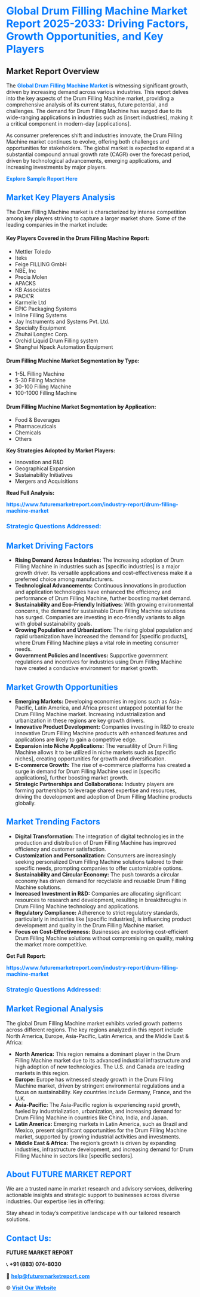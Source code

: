 <h1 style="color: #007BFF;">Global Drum Filling Machine Market Report 2025-2033: Driving Factors, Growth Opportunities, and Key Players</h1>

<section id="overview">
<h2>Market Report Overview</h2>
<p>The <a href="https://www.futuremarketreport.com/industry-report/drum-filling-machine-market" style="color: #007BFF; text-decoration: none;"><strong>Global Drum Filling Machine Market</strong></a> is witnessing significant growth, driven by increasing demand across various industries. This report delves into the key aspects of the Drum Filling Machine market, providing a comprehensive analysis of its current status, future potential, and challenges. The demand for Drum Filling Machine has surged due to its wide-ranging applications in industries such as [insert industries], making it a critical component in modern-day [applications].</p>
<p>As consumer preferences shift and industries innovate, the Drum Filling Machine market continues to evolve, offering both challenges and opportunities for stakeholders. The global market is expected to expand at a substantial compound annual growth rate (CAGR) over the forecast period, driven by technological advancements, emerging applications, and increasing investments by major players.</p>
</section>

<section id="overview">
<p><a href="https://www.futuremarketreport.com/request-sample/reportId=45547" style="color: #007BFF; text-decoration: none;"><strong>Explore Sample Report Here</strong></a></p>
</section>

<section id="key-players">
<h2 style="color: #007BFF;">Market Key Players Analysis</h2>
<p>The Drum Filling Machine market is characterized by intense competition among key players striving to capture a larger market share. Some of the leading companies in the market include:</p>
<h4>Key Players Covered in the Drum Filling Machine Report:</h4>
<ul><li>Mettler Toledo</li><li>Iteks</li><li>Feige FILLING GmbH</li><li>NBE, Inc</li><li>Precia Molen</li><li>APACKS</li><li>KB Associates</li><li>PACK&#039;R</li><li>Karmelle Ltd</li><li>EPIC Packaging Systems</li><li>Inline Filling Systems</li><li>Jay Instruments and Systems Pvt. Ltd.</li><li>Specialty Equipment</li><li>Zhuhai Longtec Corp.</li><li>Orchid Liquid Drum Filling system</li><li>Shanghai Npack Automation Equipment</li></ul>
<h4>Drum Filling Machine Market Segmentation by Type:</h4>
<ul><li>1-5L Filling Machine</li><li>5-30 Filling Machine</li><li>30-100 Filling Machine</li><li>100-1000 Filling Machine</li></ul>

<h4>Drum Filling Machine Market Segmentation by Application:</h4>
<ul><li>Food &amp; Beverages</li><li>Pharmaceuticals</li><li>Chemicals</li><li>Others</li></ul>
<p><strong>Key Strategies Adopted by Market Players:</strong></p>
<ul>
<li>Innovation and R&D</li>
<li>Geographical Expansion</li>
<li>Sustainability Initiatives</li>
<li>Mergers and Acquisitions</li>
</ul>
</section>

<section>
<p><strong>Read Full Analysis: </strong></p><a href="https://www.futuremarketreport.com/industry-report/drum-filling-machine-market" style="color: #007BFF; text-decoration: none;"><strong>https://www.futuremarketreport.com/industry-report/drum-filling-machine-market</strong></a>
<h3 style="color: #007BFF;">Strategic Questions Addressed:</h3>
</section>

<section id="driving-factors">
<h2 style="color: #007BFF;">Market Driving Factors</h2>
<ul>
<li><strong>Rising Demand Across Industries:</strong> The increasing adoption of Drum Filling Machine in industries such as [specific industries] is a major growth driver. Its versatile applications and cost-effectiveness make it a preferred choice among manufacturers.</li>
<li><strong>Technological Advancements:</strong> Continuous innovations in production and application technologies have enhanced the efficiency and performance of Drum Filling Machine, further boosting market demand.</li>
<li><strong>Sustainability and Eco-Friendly Initiatives:</strong> With growing environmental concerns, the demand for sustainable Drum Filling Machine solutions has surged. Companies are investing in eco-friendly variants to align with global sustainability goals.</li>
<li><strong>Growing Population and Urbanization:</strong> The rising global population and rapid urbanization have increased the demand for [specific products], where Drum Filling Machine plays a vital role in meeting consumer needs.</li>
<li><strong>Government Policies and Incentives:</strong> Supportive government regulations and incentives for industries using Drum Filling Machine have created a conducive environment for market growth.</li>
</ul>
</section>

<section id="growth-opportunities">
<h2 style="color: #007BFF;">Market Growth Opportunities</h2>
<ul>
<li><strong>Emerging Markets:</strong> Developing economies in regions such as Asia-Pacific, Latin America, and Africa present untapped potential for the Drum Filling Machine market. Increasing industrialization and urbanization in these regions are key growth drivers.</li>
<li><strong>Innovative Product Development:</strong> Companies investing in R&D to create innovative Drum Filling Machine products with enhanced features and applications are likely to gain a competitive edge.</li>
<li><strong>Expansion into Niche Applications:</strong> The versatility of Drum Filling Machine allows it to be utilized in niche markets such as [specific niches], creating opportunities for growth and diversification.</li>
<li><strong>E-commerce Growth:</strong> The rise of e-commerce platforms has created a surge in demand for Drum Filling Machine used in [specific applications], further boosting market growth.</li>
<li><strong>Strategic Partnerships and Collaborations:</strong> Industry players are forming partnerships to leverage shared expertise and resources, driving the development and adoption of Drum Filling Machine products globally.</li>
</ul>
</section>

<section id="trending-factors">
<h2 style="color: #007BFF;">Market Trending Factors</h2>
<ul>
<li><strong>Digital Transformation:</strong> The integration of digital technologies in the production and distribution of Drum Filling Machine has improved efficiency and customer satisfaction.</li>
<li><strong>Customization and Personalization:</strong> Consumers are increasingly seeking personalized Drum Filling Machine solutions tailored to their specific needs, prompting companies to offer customizable options.</li>
<li><strong>Sustainability and Circular Economy:</strong> The push towards a circular economy has driven demand for recyclable and reusable Drum Filling Machine solutions.</li>
<li><strong>Increased Investment in R&D:</strong> Companies are allocating significant resources to research and development, resulting in breakthroughs in Drum Filling Machine technology and applications.</li>
<li><strong>Regulatory Compliance:</strong> Adherence to strict regulatory standards, particularly in industries like [specific industries], is influencing product development and quality in the Drum Filling Machine market.</li>
<li><strong>Focus on Cost-Effectiveness:</strong> Businesses are exploring cost-efficient Drum Filling Machine solutions without compromising on quality, making the market more competitive.</li>
</ul>
</section>

<section>
<p><strong>Get Full Report: </strong></p><a href="https://www.futuremarketreport.com/industry-report/drum-filling-machine-market" style="color: #007BFF; text-decoration: none;"><strong>https://www.futuremarketreport.com/industry-report/drum-filling-machine-market</strong></a>
<h3 style="color: #007BFF;">Strategic Questions Addressed:</h3>
</section>


<section id="regional-analysis">
<h2 style="color: #007BFF;">Market Regional Analysis</h2>
<p>The global Drum Filling Machine market exhibits varied growth patterns across different regions. The key regions analyzed in this report include North America, Europe, Asia-Pacific, Latin America, and the Middle East & Africa:</p>
<ul>
<li><strong>North America:</strong> This region remains a dominant player in the Drum Filling Machine market due to its advanced industrial infrastructure and high adoption of new technologies. The U.S. and Canada are leading markets in this region.</li>
<li><strong>Europe:</strong> Europe has witnessed steady growth in the Drum Filling Machine market, driven by stringent environmental regulations and a focus on sustainability. Key countries include Germany, France, and the U.K.</li>
<li><strong>Asia-Pacific:</strong> The Asia-Pacific region is experiencing rapid growth, fueled by industrialization, urbanization, and increasing demand for Drum Filling Machine in countries like China, India, and Japan.</li>
<li><strong>Latin America:</strong> Emerging markets in Latin America, such as Brazil and Mexico, present significant opportunities for the Drum Filling Machine market, supported by growing industrial activities and investments.</li>
<li><strong>Middle East & Africa:</strong> The region’s growth is driven by expanding industries, infrastructure development, and increasing demand for Drum Filling Machine in sectors like [specific sectors].</li>
</ul>
</section>

<footer>
<h2 style="color: #007BFF;">About FUTURE MARKET REPORT</h2>
<p>We are a trusted name in market research and advisory services, delivering actionable insights and strategic support to businesses across diverse industries. Our expertise lies in offering:</p>

<p>Stay ahead in today’s competitive landscape with our tailored research solutions.</p>

<h2 style="color: #007BFF;">Contact Us:</h2>
<p><strong>FUTURE MARKET REPORT</strong></p>
<p>📞 <strong>+91 (883) 074-8030</strong></p>
<p>📧 <strong><a href="mailto:help@futuremarketreport.com" style="color: #007BFF;">help@futuremarketreport.com</a></strong></p>
<p>🌐 <strong><a href="https://www.futuremarketreport.com/" style="color: #007BFF;">Visit Our Website</a></strong></p>
</footer>